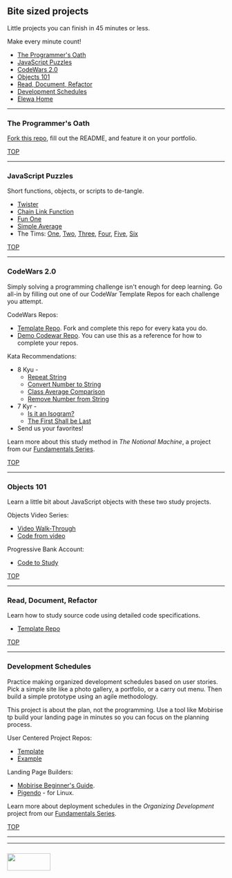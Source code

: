 ## Bite sized projects 

Little projects you can finish in 45 minutes or less.

Make every minute count!

* [The Programmer's Oath](#the-programmers-oath)
* [JavaScript Puzzles](#javascript-puzzles)
* [CodeWars 2.0](#codewars-2-0)
* [Objects 101](#objects-101)
* [Read, Document, Refactor](#read-document-refactor)
* [Development Schedules](#development-schedules)
* [Elewa Home](https://elewa-academy.github.io)

___

### The Programmer's Oath

[Fork this repo](https://github.com/elewa-academy/programmers-oath-template), fill out the README, and feature it on your portfolio.


[TOP](#bite-sized-projects)

___

### JavaScript Puzzles

Short functions, objects, or scripts to de-tangle.

* [Twister](./javascript-puzzles/twister.md)
* [Chain Link Function](./javascript-puzzles/chain-link-function.md)
* [Fun One](./javascript-puzzles/fun-one.md)
* [Simple Average](./javascript-puzzles/simple-average.md)
* The Tims: [One](./javascript-puzzles/tim-1.md), [Two](./javascript-puzzles/tim-2.md), [Three](./javascript-puzzles/tim-3.md), [Four](./javascript-puzzles/tim-4.md), [Five](./javascript-puzzles/tim-5.md), [Six](./javascript-puzzles/tim-6.md)

[TOP](#bite-sized-projects)

___

### CodeWars 2.0

Simply solving a programming challenge isn't enough for deep learning.  Go all-in by filling out one of our CodeWar Template Repos for each challenge you attempt.

CodeWars Repos:
* [Template Repo](https://github.com/elewa-academy/exercise-template-repo).  Fork and complete this repo for every kata you do. 
* [Demo Codewar Repo](https://github.com/elewa-student/String-Reverser).  You can use this as a reference for how to complete your repos.

Kata Recommendations:
* 8 Kyu - 
    * [Repeat String](https://www.codewars.com/kata/string-repeat/train/javascript)
    * [Convert Number to String](https://www.codewars.com/kata/convert-a-number-to-a-string/train/javascript)
    * [Class Average Comparison](https://www.codewars.com/kata/how-good-are-you-really/train/javascript)
    * [Remove Number from String](https://www.codewars.com/kata/string-cleaning)
* 7 Kyr - 
    * [Is it an Isogram?](https://www.codewars.com/kata/54ba84be607a92aa900000f1)
    * [The First Shall be Last](https://www.codewars.com/kata/scrolling-text)
* Send us your favorites!

Learn more about this study method in _The Notional Machine_, a project from our [Fundamentals Series](https://elewa-academy.github.io/Fundamentals/).


[TOP](#bite-sized-projects)

___

### Objects 101

Learn a little bit about JavaScript objects with these two study projects.

Objects Video Series:
* [Video Walk-Through](https://www.youtube.com/watch?v=f-aKxXt8Y0A)
* [Code from video](https://github.com/elewa-academy/General-Resources/tree/master/javascript/object-video-code)

Progressive Bank Account:
* [Code to Study](https://github.com/elewa-academy/General-Resources/tree/master/javascript/using-js/objects)


[TOP](#bite-sized-projects)

___

### Read, Document, Refactor

Learn how to study source code using detailed code specifications.

* [Template Repo](https://github.com/elewa-academy/studying-with-specs/tree/master)


[TOP](#bit-sized-projects)

___

### Development Schedules

Practice making organized development schedules based on user stories.  Pick a simple site like a photo gallery, a portfolio, or a carry out menu.  Then build a simple prototype using an agile methodology.

This project is about the plan, not the programming. Use a tool like Mobirise tp build your landing page in minutes so you can focus on the planning process.

User Centered Project Repos:
* [Template](https://github.com/elewa-academy/User-Centered-Template/)
* [Example](https://github.com/elewa-student/User-Centered-Development)

Landing Page Builders:
* [Mobirise Beginner's Guide](https://mobirise.com/help/easy-website-builder-mobirise-beginner-guide-163.html).  
* [Pigendo](https://pingendo.com) - for Linux. 

Learn more about deployment schedules in the _Organizing Development_ project from our [Fundamentals Series](https://elewa-academy.github.io/Fundamentals/).

[TOP](#bite-sized-projects)

___
___
### <a href="http://elewa.education/blog" target="_blank"><img src="https://user-images.githubusercontent.com/18554853/34921062-506450ae-f97d-11e7-875f-6feeb26ad72d.png" width="100" height="40"/></a>